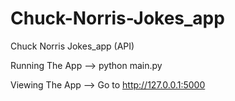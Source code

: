 # Chuck-Norris-Jokes_app
Chuck Norris Jokes_app (API)

Running The App --> python main.py

Viewing The App --> Go to http://127.0.0.1:5000
